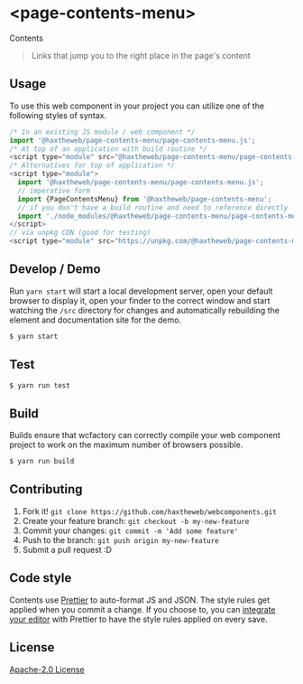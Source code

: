 # &lt;page-contents-menu&gt;

Contents
> Links that jump you to the right place in the page&#39;s content

## Usage
To use this web component in your project you can utilize one of the following styles of syntax.

```js
/* In an existing JS module / web component */
import '@haxtheweb/page-contents-menu/page-contents-menu.js';
/* At top of an application with build routine */
<script type="module" src="@haxtheweb/page-contents-menu/page-contents-menu.js"></script>
/* Alternatives for top of application */
<script type="module">
  import '@haxtheweb/page-contents-menu/page-contents-menu.js';
  // imperative form
  import {PageContentsMenu} from '@haxtheweb/page-contents-menu';
  // if you don't have a build routine and need to reference directly
  import './node_modules/@haxtheweb/page-contents-menu/page-contents-menu.js';
</script>
// via unpkg CDN (good for testing)
<script type="module" src="https://unpkg.com/@haxtheweb/page-contents-menu/page-contents-menu.js"></script>
```

## Develop / Demo
Run `yarn start` will start a local development server, open your default browser to display it, open your finder to the correct window and start watching the `/src` directory for changes and automatically rebuilding the element and documentation site for the demo.
```bash
$ yarn start
```

## Test

```bash
$ yarn run test
```

## Build
Builds ensure that wcfactory can correctly compile your web component project to
work on the maximum number of browsers possible.
```bash
$ yarn run build
```

## Contributing

1. Fork it! `git clone https://github.com/haxtheweb/webcomponents.git`
2. Create your feature branch: `git checkout -b my-new-feature`
3. Commit your changes: `git commit -m 'Add some feature'`
4. Push to the branch: `git push origin my-new-feature`
5. Submit a pull request :D

## Code style

Contents  use [Prettier][prettier] to auto-format JS and JSON.  The style rules get applied when you commit a change.  If you choose to, you can [integrate your editor][prettier-ed] with Prettier to have the style rules applied on every save.

[prettier]: https://github.com/prettier/prettier/
[prettier-ed]: https://github.com/prettier/prettier/#editor-integration
[polyserve]: https://github.com/Polymer/polyserve
[web-component-tester]: https://github.com/Polymer/web-component-tester

## License
[Apache-2.0 License](http://opensource.org/licenses/Apache-2.0)